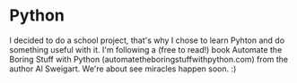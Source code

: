 # Python
I decided to do a school project, that's why I chose to learn Pyhton and do something useful with it. I'm following a (free to read!) book Automate the Boring Stuff with Python (automatetheboringstuffwithpython.com) from the author Al Sweigart. We're about see miracles happen soon. :)
